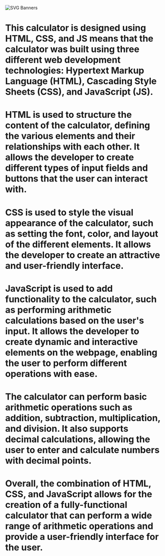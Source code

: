 ![SVG Banners](https://svg-banners.vercel.app/api?type=glitch&text1=Super_Calculator&width=1200&height=200)

# This calculator is designed using HTML, CSS, and JS means that the calculator was built using three different web development technologies: Hypertext Markup Language (HTML), Cascading Style Sheets (CSS), and JavaScript (JS).

# HTML is used to structure the content of the calculator, defining the various elements and their relationships with each other. It allows the developer to create different types of input fields and buttons that the user can interact with.

# CSS is used to style the visual appearance of the calculator, such as setting the font, color, and layout of the different elements. It allows the developer to create an attractive and user-friendly interface.

# JavaScript is used to add functionality to the calculator, such as performing arithmetic calculations based on the user's input. It allows the developer to create dynamic and interactive elements on the webpage, enabling the user to perform different operations with ease.

# The calculator can perform basic arithmetic operations such as addition, subtraction, multiplication, and division. It also supports decimal calculations, allowing the user to enter and calculate numbers with decimal points.

# Overall, the combination of HTML, CSS, and JavaScript allows for the creation of a fully-functional calculator that can perform a wide range of arithmetic operations and provide a user-friendly interface for the user.




